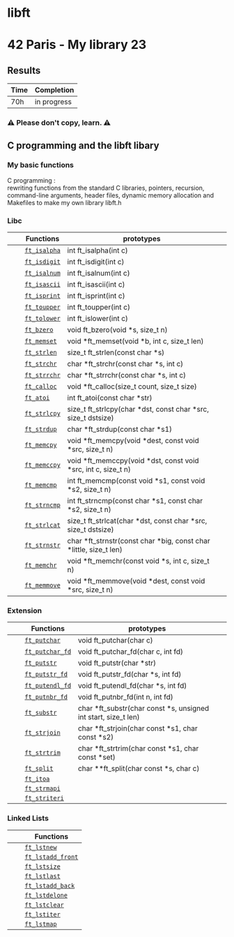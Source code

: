 # libft
# 42 Paris - My library 23

## Results

 | Time | Completion |
 | --- | ----|
 | 70h | in progress |
 
### ⚠️  Please don't copy, learn. ⚠️

## C programming and the libft libary
 ### My basic functions
C programming : <br> rewriting functions from the standard C libraries, 
pointers, recursion, command-line arguments, header files, 
dynamic memory allocation and Makefiles to make my own library libft.h

### Libc

|   |   |  Functions      | prototypes             |  |
|---|---|-------------|---|------------------------|
|  |  | [`ft_isalpha`]()  | int ft\_isalpha(int c) |
|  |  | [`ft_isdigit`]()  | int ft\_isdigit(int c) |
|  |  | [`ft_isalnum`]()  | int ft\_isalnum(int c) |
|  |  | [`ft_isascii`]()  | int ft\_isascii(int c) |
|  |  | [`ft_isprint`]()  | int ft\_isprint(int c) |
|  |  | [`ft_toupper`]()  | int ft\_toupper(int c) |
|  |  | [`ft_tolower`]()  | int ft\_islower(int c) |
|  |  | [`ft_bzero`]()  | void ft\_bzero(void \*s, size\_t n) |
|  |  | [`ft_memset`]()  | void \*ft\_memset(void \*b, int c, size\_t len) |
|  |  | [`ft_strlen`]()  | size\_t ft\_strlen(const char \*s) |
|  |  | [`ft_strchr`]()  | char \*ft\_strchr(const char \*s, int c) |
|  |  | [`ft_strrchr`]()  | char \*ft\_strrchr(const char \*s, int c) |
|  |  | [`ft_calloc`]()  | void	\*ft\_calloc(size\_t count, size\_t size) |
|  |  | [`ft_atoi`]()  | int	ft\_atoi(const char \*str) |
|  |  | [`ft_strlcpy`]()  | size\_t	ft\_strlcpy(char \*dst, const char \*src, size\_t dstsize) |
|  |  | [`ft_strdup`]() | char	\*ft\_strdup(const char \*s1) |
|  |  | [`ft_memcpy`]()  | void	\*ft\_memcpy(void \*dest, const void \*src, size\_t n) |
|  |  | [`ft_memccpy`]()  | void   \*ft\_memccpy(void \*dst, const void \*src, int c, size\_t n) |
|  |  | [`ft_memcmp`]()  | int	ft\_memcmp(const void \*s1, const void \*s2, size\_t n) |
|  |  | [`ft_strncmp`]()  | int	ft\_strncmp(const char \*s1, const char \*s2, size\_t n) |
|  |  | [`ft_strlcat`]()  | size\_t  ft\_strlcat(char \*dst, const char \*src, size\_t dstsize)|
|  |  | [`ft_strnstr`]()  | char	\*ft\_strnstr(const char \*big, const char \*little, size\_t len) |
|  |  | [`ft_memchr`]()  | void	\*ft\_memchr(const void \*s, int c, size\_t n) |
|  |  | [`ft_memmove`]()  | void	\*ft\_memmove(void \*dest, const void \*src, size\_t n)  |

### Extension

|   |   |  Functions      | prototypes             |  |
|---|---|-------------|---|------------------------|
|   |   | [`ft_putchar`]()  |void	ft\_putchar(char c) |
|   |   | [`ft_putchar_fd`]()  |void	ft\_putchar\_fd(char c, int fd) |
|   |   | [`ft_putstr`]()  |void	ft\_putstr(char \*str)
|   |   | [`ft_putstr_fd`]()  |void	ft\_putstr\_fd(char \*s, int fd) |
|   |   | [`ft_putendl_fd`]()  |void	ft\_putendl\_fd(char \*s, int fd) |
|   |   | [`ft_putnbr_fd`]()  | void	ft\_putnbr\_fd(int n, int fd) |
|   |   | [`ft_substr`]()  | char	\*ft\_substr(char const \*s, unsigned int start, size\_t len) |
|   |   | [`ft_strjoin`]()  | char	\*ft\_strjoin(char const \*s1, char const \*s2) |
|   |   | [`ft_strtrim`]()  | char	\*ft\_strtrim(char const \*s1, char const \*set) |
|   |   | [`ft_split`]()  | char \*\*ft\_split(char const \*s, char c) |
|   |   | [`ft_itoa`]()  |
|   |   | [`ft_strmapi`]()  |
|   |   | [`ft_striteri`]()  |

### Linked Lists

|  |  |  Functions  |
|---|---|-------------|
|   |   | [`ft_lstnew`]()  |
|   |   | [`ft_lstadd_front`]()  |
|   |   | [`ft_lstsize`]()  |
|   |   | [`ft_lstlast`]()  |
|   |   | [`ft_lstadd_back`]()  |
|   |   | [`ft_lstdelone`]()  |
|   |   | [`ft_lstclear`]()  |
|   |   | [`ft_lstiter`]()  |
|   |   | [`ft_lstmap`]()  |

